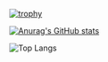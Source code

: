 [![trophy](https://github-profile-trophy.vercel.app/?username=slyvalomas)](https://github.com/ryo-ma/github-profile-trophy)

[![Anurag's GitHub stats](https://github-readme-stats.vercel.app/api?username=slyvalomas
)](https://github.com/slyvalomas/github-readme-stats)





![Top Langs](https://github-readme-stats.vercel.app/api/top-langs/?username=slyvalomas&layout=compact)

